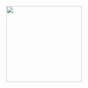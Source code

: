 <p align="center">
  <img src="https://github.com/drshahizan/learn-github/blob/main/exercise/ChristineNies/data/images.jpeg" height="200">
</p>

